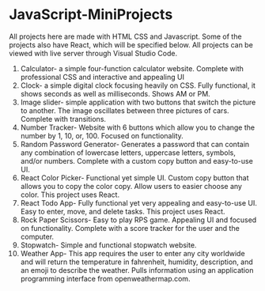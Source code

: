 # JavaScript-MiniProjects
All projects here are made with HTML CSS and Javascript. Some of the projects also have React, which will be specified below. All projects can be viewed with live server through Visual Studio Code.

1. Calculator- a simple four-function calculator website. Complete with professional CSS and interactive and appealing UI
2. Clock- a simple digital clock focusing heavily on CSS. Fully functional, it shows seconds as well as milliseconds. Shows AM or PM.
3. Image slider- simple application with two buttons that switch the picture to another. The image oscillates between three pictures of cars. Complete with transitions.
4. Number Tracker- Website with 6 buttons which allow you to change the number by 1, 10, or, 100. Focused on functionality.
5. Random Password Generator- Generates a password that can contain any combination of lowercase letters, uppercase letters, symbols, and/or numbers. Complete with a custom copy button and easy-to-use UI.
6. React Color Picker- Functional yet simple UI. Custom copy button that allows you to copy the color copy. Allow users to easier choose any color. This project uses React.
7. React Todo App- Fully functional yet very appealing and easy-to-use UI. Easy to enter, move, and delete tasks. This project uses React.
8. Rock Paper Scissors- Easy to play RPS game. Appealing UI and focused on functionality. Complete with a score tracker for the user and the computer.
9. Stopwatch- Simple and functional stopwatch website.
10. Weather App- This app requires the user to enter any city worldwide and will return the temperature in fahrenheit, humidity, description, and an emoji to describe the weather. Pulls information using an application programming interface from openweathermap.com.
